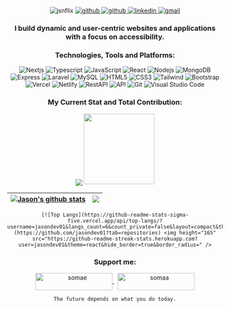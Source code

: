 <p align="center">
  <img src="https://komarev.com/ghpvc/?username=jasondev01&label=Profile%20views&color=0e75b6&style=flat" alt="jsnflix" />
  <a href="https://github.com/jasondev01">
    <img src="https://img.shields.io/github/followers/jasondev01?label=Github&style=social" alt="github">
  </a>
  <a href="https://twitter.com/intent/follow?screen_name=jsnflix&tw_p=followbutton">
    <img src="https://img.shields.io/twitter/follow/jsnflix?label=Twitter&style=social" alt="github">
  </a>  
  <a href="https://www.linkedin.com/in/webflex/"> 
    <img src="https://img.shields.io/badge/- -%232c3e50?label=LinkedIn&style=social&logo=linkedin" alt="linkedin"> 
  </a> 
  <a href="mailto:jsnrbn01@gmail.com">
    <img src="https://img.shields.io/badge/- -%232c3e50?label=Email&style=social&logo=gmail" alt="gmail">
  </a>
</p>



<h3 align="center">
  I build dynamic and user-centric websites and applications with a focus on accessibility.
</h3>
<div align="center">
  
  ### Technologies, Tools and Platforms: 
  <p align="center"> 

  ![Nextjs](https://img.shields.io/badge/nextjs-%232c3e50.svg?style=for-the-badge&logo=next.js&logoColor=white) 
  ![Typescript](https://img.shields.io/badge/typescript-%232c3e50.svg?style=for-the-badge&logo=typescript&logoColor=white) 
  ![JavaScript](https://img.shields.io/badge/-Javascript-%232c3e50?style=for-the-badge&logo=javascript&logoColor=white) 
  ![React](https://img.shields.io/badge/react-%232c3e50.svg?style=for-the-badge&logo=react&logoColor=white) 
  ![Nodejs](https://img.shields.io/badge/nodejs-%232c3e50.svg?style=for-the-badge&logo=nodejs&logoColor=white) 
  ![MongoDB](https://img.shields.io/badge/mongodb-%232c3e50.svg?style=for-the-badge&logo=mongodb&logoColor=white) 
  ![Express](https://img.shields.io/badge/express-%232c3e50.svg?style=for-the-badge&logo=express&logoColor=white) 
  ![Laravel](https://img.shields.io/badge/laravel-%232c3e50.svg?style=for-the-badge&logo=laravel&logoColor=white) 
  ![MySQL](https://img.shields.io/badge/-mySQL-%232c3e50?style=for-the-badge&logo=mysql&logoColor=white) 
  ![HTML5](https://img.shields.io/badge/-HTML5-%232c3e50?style=for-the-badge&logo=HTML5&logoColor=white) 
  ![CSS3](https://img.shields.io/badge/-CSS3-%232c3e50?style=for-the-badge&logo=CSS3&logoColor=white) 
  ![Tailwind](https://img.shields.io/badge/tailwind-%232c3e50?style=for-the-badge&logo=tailwindcss&logoColor=white) 
  ![Bootstrap](https://img.shields.io/badge/-Boostrap-%232c3e50?style=for-the-badge&logo=bootstrap&logoColor=white) 
  ![Vercel](https://img.shields.io/badge/vercel-%232c3e50.svg?style=for-the-badge&logo=vercel&logoColor=white) 
  ![Netlify](https://img.shields.io/badge/netlify-%232c3e50.svg?style=for-the-badge&logo=netlify&logoColor=white) 
  ![RestAPI](https://img.shields.io/badge/restapi-%232c3e50.svg?style=for-the-badge&logo=restapi&logoColor=white) 
  ![API](https://img.shields.io/badge/api-%232c3e50.svg?style=for-the-badge&logo=api&logoColor=white) 
  ![Git](https://img.shields.io/badge/git-%232c3e50.svg?style=for-the-badge&logo=git&logoColor=white) 
  ![Visual Studio Code](https://img.shields.io/badge/Visual%20Studio%20Code-%232c3e50.svg?style=for-the-badge&logo=visual-studio-code&logoColor=white) 
  
  </p>

  ### My Current Stat and Total Contribution: 
  <p align="center">
  <a href="https://github.com/jasondev01/github-readme-stats"><img align="center" src="https://github-readme-stats.vercel.app/api/top-langs/?username=jasondev01&theme=github_dark&layout=compact&hide_border=true" /></a>
 <img height="165" src="https://github-readme-streak-stats.herokuapp.com?user=jasondev01&theme=react&hide_border=true&border_radius=" />
  </p>

| <a href="https://github.com/jasondev01/github-readme-stats"><img align="center" src="https://github-readme-streak-stats.herokuapp.com?user=jasondev01&theme=react&hide_border=true&border_radius=" alt="Jason's github stats" /></a> | <a href="https://github.com/jasondev01/github-readme-stats"><img align="center" src="https://github-readme-stats.vercel.app/api/top-langs/?username=jasondev01&theme=github_dark&layout=compact&hide_border=true" /></a> |
| ------------- | ------------- |

    [![Top Langs](https://github-readme-stats-sigma-five.vercel.app/api/top-langs/?username=jasondev01&langs_count=6&count_private=false&layout=compact&theme=react&hide_border=true&bg_color=1F222E&title_color=F85D7F&icon_color=F8D866&hide=Jupyter%20Notebook,python,tsql,hack)](https://github.com/jasondev01?tab=repositories) <img height="165" src="https://github-readme-streak-stats.herokuapp.com?user=jasondev01&theme=react&hide_border=true&border_radius=" />

  
  ### Support me: 
  <p>
      <a href="https://www.buymeacoffee.com/somae">
        <img align="center" src="https://cdn.buymeacoffee.com/buttons/v2/default-yellow.png" height="40" width="180" alt="somae"  />
      </a> 
         &nbsp;
      <a href="https://ko-fi.com/somaa">
        <img align="center" src="https://cdn.ko-fi.com/cdn/kofi3.png?v=3" height="40" width="180" alt="somaa" />
      </a>
  </p>

  <p align="center">
    
  ``` The future depends on what you do today. ```
    
  </p>

</div>
